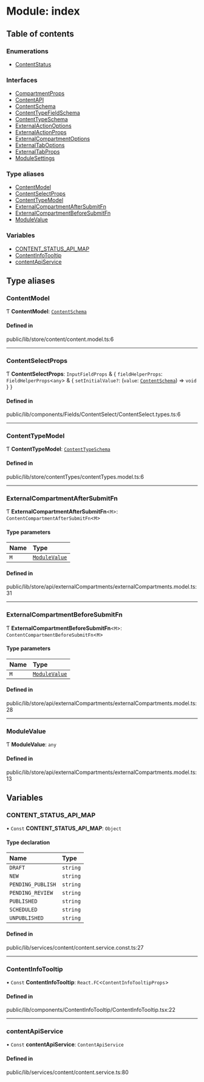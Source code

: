 # Module: index

## Table of contents

### Enumerations

- [ContentStatus](../wiki/index.ContentStatus)

### Interfaces

- [CompartmentProps](../wiki/index.CompartmentProps)
- [ContentAPI](../wiki/index.ContentAPI)
- [ContentSchema](../wiki/index.ContentSchema)
- [ContentTypeFieldSchema](../wiki/index.ContentTypeFieldSchema)
- [ContentTypeSchema](../wiki/index.ContentTypeSchema)
- [ExternalActionOptions](../wiki/index.ExternalActionOptions)
- [ExternalActionProps](../wiki/index.ExternalActionProps)
- [ExternalCompartmentOptions](../wiki/index.ExternalCompartmentOptions)
- [ExternalTabOptions](../wiki/index.ExternalTabOptions)
- [ExternalTabProps](../wiki/index.ExternalTabProps)
- [ModuleSettings](../wiki/index.ModuleSettings)

### Type aliases

- [ContentModel](../wiki/index#contentmodel)
- [ContentSelectProps](../wiki/index#contentselectprops)
- [ContentTypeModel](../wiki/index#contenttypemodel)
- [ExternalCompartmentAfterSubmitFn](../wiki/index#externalcompartmentaftersubmitfn)
- [ExternalCompartmentBeforeSubmitFn](../wiki/index#externalcompartmentbeforesubmitfn)
- [ModuleValue](../wiki/index#modulevalue)

### Variables

- [CONTENT\_STATUS\_API\_MAP](../wiki/index#content_status_api_map)
- [ContentInfoTooltip](../wiki/index#contentinfotooltip)
- [contentApiService](../wiki/index#contentapiservice)

## Type aliases

### ContentModel

Ƭ **ContentModel**: [`ContentSchema`](../wiki/index.ContentSchema)

#### Defined in

public/lib/store/content/content.model.ts:6

___

### ContentSelectProps

Ƭ **ContentSelectProps**: `InputFieldProps` & { `fieldHelperProps`: `FieldHelperProps`<`any`\> & { `setInitialValue?`: (`value`: [`ContentSchema`](../wiki/index.ContentSchema)) => `void`  }  }

#### Defined in

public/lib/components/Fields/ContentSelect/ContentSelect.types.ts:6

___

### ContentTypeModel

Ƭ **ContentTypeModel**: [`ContentTypeSchema`](../wiki/index.ContentTypeSchema)

#### Defined in

public/lib/store/contentTypes/contentTypes.model.ts:6

___

### ExternalCompartmentAfterSubmitFn

Ƭ **ExternalCompartmentAfterSubmitFn**<`M`\>: `ContentCompartmentAfterSubmitFn`<`M`\>

#### Type parameters

| Name | Type |
| :------ | :------ |
| `M` | [`ModuleValue`](../wiki/index#modulevalue) |

#### Defined in

public/lib/store/api/externalCompartments/externalCompartments.model.ts:31

___

### ExternalCompartmentBeforeSubmitFn

Ƭ **ExternalCompartmentBeforeSubmitFn**<`M`\>: `ContentCompartmentBeforeSubmitFn`<`M`\>

#### Type parameters

| Name | Type |
| :------ | :------ |
| `M` | [`ModuleValue`](../wiki/index#modulevalue) |

#### Defined in

public/lib/store/api/externalCompartments/externalCompartments.model.ts:28

___

### ModuleValue

Ƭ **ModuleValue**: `any`

#### Defined in

public/lib/store/api/externalCompartments/externalCompartments.model.ts:13

## Variables

### CONTENT\_STATUS\_API\_MAP

• `Const` **CONTENT\_STATUS\_API\_MAP**: `Object`

#### Type declaration

| Name | Type |
| :------ | :------ |
| `DRAFT` | `string` |
| `NEW` | `string` |
| `PENDING_PUBLISH` | `string` |
| `PENDING_REVIEW` | `string` |
| `PUBLISHED` | `string` |
| `SCHEDULED` | `string` |
| `UNPUBLISHED` | `string` |

#### Defined in

public/lib/services/content/content.service.const.ts:27

___

### ContentInfoTooltip

• `Const` **ContentInfoTooltip**: `React.FC`<`ContentInfoTooltipProps`\>

#### Defined in

public/lib/components/ContentInfoTooltip/ContentInfoTooltip.tsx:22

___

### contentApiService

• `Const` **contentApiService**: `ContentApiService`

#### Defined in

public/lib/services/content/content.service.ts:80
